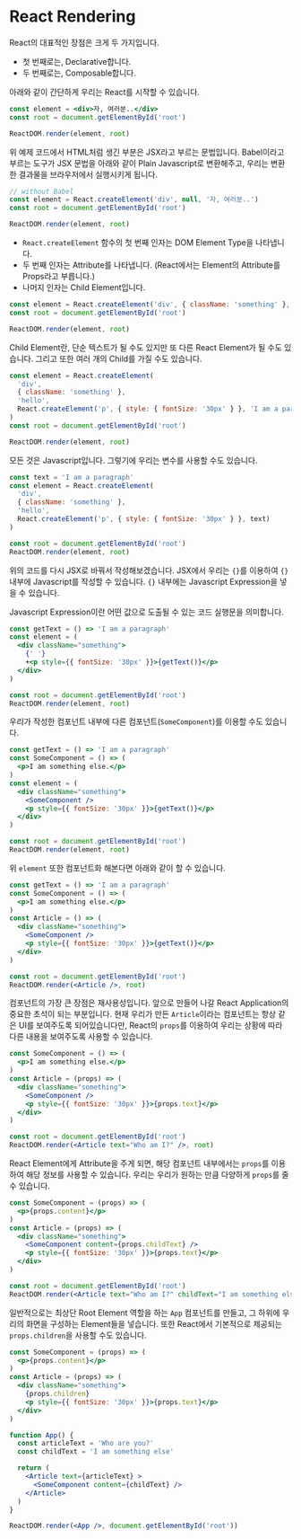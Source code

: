 # React Rendering

React의 대표적인 장점은 크게 두 가지입니다.

- 첫 번째로는, Declarative합니다.
- 두 번째로는, Composable합니다.

아래와 같이 간단하게 우리는 React를 시작할 수 있습니다.

```jsx
const element = <div>자, 여러분..</div>
const root = document.getElementById('root')

ReactDOM.render(element, root)
```

위 예제 코드에서 HTML처럼 생긴 부분은 JSX라고 부르는 문법입니다. Babel이라고 부르는 도구가 JSX 문법을 아래와 같이 Plain Javascript로 변환해주고, 우리는 변환한 결과물을 브라우저에서 실행시키게 됩니다.

```jsx
// without Babel
const element = React.createElement('div', null, '자, 여러분..')
const root = document.getElementById('root')

ReactDOM.render(element, root)
```

- `React.createElement` 함수의 첫 번째 인자는 DOM Element Type을 나타냅니다.
- 두 번째 인자는 Attribute를 나타냅니다. (React에서는 Element의 Attribute를 Props라고 부릅니다.)
- 나머지 인자는 Child Element입니다.

```jsx
const element = React.createElement('div', { className: 'something' }, 'hello')
const root = document.getElementById('root')

ReactDOM.render(element, root)
```

Child Element란, 단순 텍스트가 될 수도 있지만 또 다른 React Element가 될 수도 있습니다. 그리고 또한 여러 개의 Child를 가질 수도 있습니다.

```jsx
const element = React.createElement(
  'div',
  { className: 'something' },
  'hello',
  React.createElement('p', { style: { fontSize: '30px' } }, 'I am a paragraph')
)
const root = document.getElementById('root')

ReactDOM.render(element, root)
```

모든 것은 Javascript입니다. 그렇기에 우리는 변수를 사용할 수도 있습니다.

```jsx
const text = 'I am a paragraph'
const element = React.createElement(
  'div',
  { className: 'something' },
  'hello',
  React.createElement('p', { style: { fontSize: '30px' } }, text)
)

const root = document.getElementById('root')
ReactDOM.render(element, root)
```

위의 코드를 다시 JSX로 바꿔서 작성해보겠습니다. JSX에서 우리는 `{}`를 이용하여 `{}` 내부에 Javascript를 작성할 수 있습니다. `{}` 내부에는 Javascript Expression을 넣을 수 있습니다.

Javascript Expression이란 어떤 값으로 도출될 수 있는 코드 실행문을 의미합니다.

```jsx
const getText = () => 'I am a paragraph'
const element = (
  <div className="something">
    {' '}
    +<p style={{ fontSize: '30px' }}>{getText()}</p>
  </div>
)

const root = document.getElementById('root')
ReactDOM.render(element, root)
```

우리가 작성한 컴포넌트 내부에 다른 컴포넌트(`SomeComponent`)를 이용할 수도 있습니다.

```jsx
const getText = () => 'I am a paragraph'
const SomeComponent = () => (
  <p>I am something else.</p>
)
const element = (
  <div className="something">
    <SomeComponent />
    <p style={{ fontSize: '30px' }}>{getText()}</p>
  </div>
)

const root = document.getElementById('root')
ReactDOM.render(element, root)
```

위 `element` 또한 컴포넌트화 해본다면 아래와 같이 할 수 있습니다.

```jsx
const getText = () => 'I am a paragraph'
const SomeComponent = () => (
  <p>I am something else.</p>
)
const Article = () => (
  <div className="something">
    <SomeComponent />
    <p style={{ fontSize: '30px' }}>{getText()}</p>
  </div>
)

const root = document.getElementById('root')
ReactDOM.render(<Article />, root)
```

컴포넌트의 가장 큰 장점은 재사용성입니다. 앞으로 만들어 나갈 React Application의 중요한 초석이 되는 부분입니다. 현재 우리가 만든 `Article`이라는 컴포넌트는 항상 같은 UI를 보여주도록 되어있습니다만, React의 `props`를 이용하여 우리는 상황에 따라 다른 내용을 보여주도록 사용할 수 있습니다.

```jsx
const SomeComponent = () => (
  <p>I am something else.</p>
)
const Article = (props) => (
  <div className="something">
    <SomeComponent />
    <p style={{ fontSize: '30px' }}>{props.text}</p>
  </div>
)

const root = document.getElementById('root')
ReactDOM.render(<Article text="Who am I?" />, root)
```

React Element에게 Attribute을 주게 되면, 해당 컴포넌트 내부에서는 `props`를 이용하여 해당 정보를 사용할 수 있습니다. 우리는 우리가 원하는 만큼 다양하게 `props`를 줄 수 있습니다.

```jsx
const SomeComponent = (props) => (
  <p>{props.content}</p>
)
const Article = (props) => (
  <div className="something">
    <SomeComponent content={props.childText} />
    <p style={{ fontSize: '30px' }}>{props.text}</p>
  </div>
)

const root = document.getElementById('root')
ReactDOM.render(<Article text="Who am I?" childText="I am something else." />, root)
```

일반적으로는 최상단 Root Element 역할을 하는 `App` 컴포넌트를 만들고, 그 하위에 우리의 화면을 구성하는 Element들을 넣습니다. 또한 React에서 기본적으로 제공되는 `props.children`을 사용할 수도 있습니다.

```jsx
const SomeComponent = (props) => (
  <p>{props.content}</p>
)
const Article = (props) => (
  <div className="something">
    {props.children}
    <p style={{ fontSize: '30px' }}>{props.text}</p>
  </div>
)

function App() {
  const articleText = 'Who are you?'
  const childText = 'I am something else'

  return (
    <Article text={articleText} >
      <SomeComponent content={childText} />
    </Article>
  )
}

ReactDOM.render(<App />, document.getElementById('root'))
```
